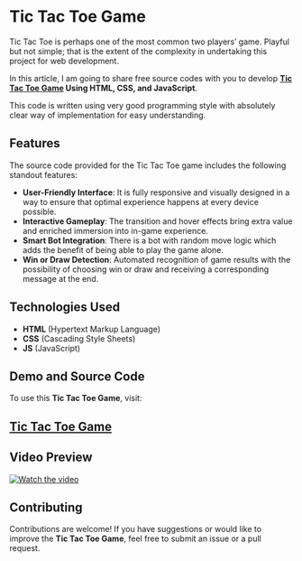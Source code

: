 # Tic Tac Toe Game

Tic Tac Toe is perhaps one of the most common two players’ game. Playful but not simple; that is the extent of the complexity in undertaking this project for web development.

In this article, I am going to share free source codes with you to develop **<a href="https://jvcodes.com/tic-tac-toe-game-using-html-css-and-javascript-free-source-code/">Tic Tac Toe Game</a> Using HTML, CSS, and JavaScript**.

This code is written using very good programming style with absolutely clear way of implementation for easy understanding.

## Features

The source code provided for the Tic Tac Toe game includes the following standout features:

- **User-Friendly Interface**: It is fully responsive and visually designed in a way to ensure that optimal experience happens at every device possible.
- **Interactive Gameplay**: The transition and hover effects bring extra value and enriched immersion into in-game experience.
- **Smart Bot Integration**: There is a bot with random move logic which adds the benefit of being able to play the game alone.
- **Win or Draw Detection**: Automated recognition of game results with the possibility of choosing win or draw and receiving a corresponding message at the end.

## Technologies Used

- **HTML** (Hypertext Markup Language)
- **CSS** (Cascading Style Sheets)
- **JS** (JavaScript)

## Demo and Source Code

To use this **Tic Tac Toe Game**, visit:

## <a href="https://jvcodes.com/tic-tac-toe-game-using-html-css-and-javascript-free-source-code/">Tic Tac Toe Game</a>

## Video Preview

[![Watch the video](https://img.youtube.com/vi/QkUhQdhdD7c/0.jpg)](https://www.youtube.com/watch?v=QkUhQdhdD7c)

## Contributing

Contributions are welcome! If you have suggestions or would like to improve the **Tic Tac Toe Game**, feel free to submit an issue or a pull request.

